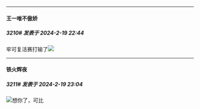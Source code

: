 
*****

####  王一唯不傲娇  
##### 3210#       发表于 2024-2-19 22:44

牢可复活赛打输了<img src="https://static.saraba1st.com/image/smiley/face2017/138.png" referrerpolicy="no-referrer">


*****

####  铁火辉夜  
##### 3211#       发表于 2024-2-19 23:04

<img src="https://static.saraba1st.com/image/smiley/face2017/001.png" referrerpolicy="no-referrer">想你了，可比

